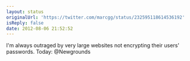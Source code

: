 ```yaml
---
layout: status
originalUrl: 'https://twitter.com/marcgg/status/232595118614536192'
isReply: false
date: 2012-08-06 21:52:52
---
```


I'm always outraged by very large websites not encrypting their users' passwords. Today: @Newgrounds
